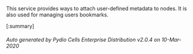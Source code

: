 






This service provides ways to attach user-defined metadata to nodes. It is also used for managing users bookmarks.

[:summary]

###### Auto generated by Pydio Cells Enterprise Distribution v2.0.4 on 10-Mar-2020

